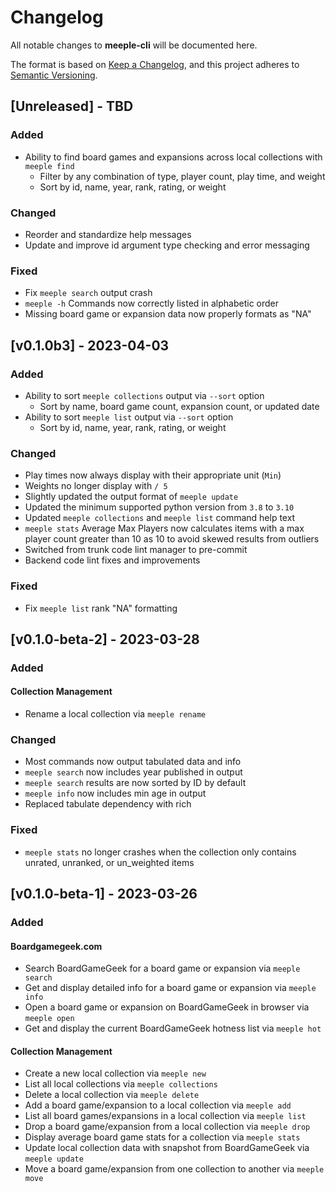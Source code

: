 # Changelog

All notable changes to **meeple-cli** will be documented here.

The format is based on
[Keep a Changelog](https://keepachangelog.com/en/1.0.0/ "Keep a Changelog"),
and this project adheres to
[Semantic Versioning](https://semver.org/spec/v2.0.0.html "Semantic Versioning").

## [Unreleased] - TBD

### Added

- Ability to find board games and expansions across local collections with `meeple find`
  - Filter by any combination of type, player count, play time, and weight
  - Sort by id, name, year, rank, rating, or weight

### Changed

- Reorder and standardize help messages
- Update and improve id argument type checking and error messaging

### Fixed

- Fix `meeple search` output crash
- `meeple -h` Commands now correctly listed in alphabetic order
- Missing board game or expansion data now properly formats as "NA"

## [v0.1.0b3] - 2023-04-03

### Added

- Ability to sort `meeple collections` output via `--sort` option
  - Sort by name, board game count, expansion count, or updated date
- Ability to sort `meeple list` output via `--sort` option
  - Sort by id, name, year, rank, rating, or weight

### Changed

- Play times now always display with their appropriate unit (`Min`)
- Weights no longer display with `/ 5`
- Slightly updated the output format of `meeple update`
- Updated the minimum supported python version from `3.8` to `3.10`
- Updated `meeple collections` and `meeple list` command help text
- `meeple stats` Average Max Players now calculates items with a max player count greater than 10 as 10 to avoid skewed results from outliers
- Switched from trunk code lint manager to pre-commit
- Backend code lint fixes and improvements

### Fixed

- Fix `meeple list` rank "NA" formatting

## [v0.1.0-beta-2] - 2023-03-28

### Added

#### Collection Management

- Rename a local collection via `meeple rename`

### Changed

- Most commands now output tabulated data and info
- `meeple search` now includes year published in output
- `meeple search` results are now sorted by ID by default
- `meeple info` now includes min age in output
- Replaced tabulate dependency with rich

### Fixed

- `meeple stats` no longer crashes when the collection only contains unrated,
  unranked, or un_weighted items

## [v0.1.0-beta-1] - 2023-03-26

### Added

#### Boardgamegeek.com

- Search BoardGameGeek for a board game or expansion via `meeple search`
- Get and display detailed info for a board game or expansion via `meeple info`
- Open a board game or expansion on BoardGameGeek in browser via `meeple open`
- Get and display the current BoardGameGeek hotness list via `meeple hot`

#### Collection Management

- Create a new local collection via `meeple new`
- List all local collections via `meeple collections`
- Delete a local collection via `meeple delete`
- Add a board game/expansion to a local collection via `meeple add`
- List all board games/expansions in a local collection via `meeple list`
- Drop a board game/expansion from a local collection via `meeple drop`
- Display average board game stats for a collection via `meeple stats`
- Update local collection data with snapshot from BoardGameGeek via `meeple update`
- Move a board game/expansion from one collection to another via `meeple move`
